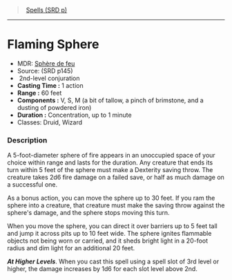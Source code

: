 ﻿---
!SpellItem
Family: SpellVO
Level: 2
Type: conjuration
CastingTime: 1 action
Range: 60 feet
Components: V, S, M (a bit of tallow, a pinch of brimstone, and a dusting of powdered iron)
Duration: Concentration, up to 1 minute
Classes: Druid, Wizard
Id: spells_vo.md#flaming-sphere
ParentLink: spells_vo.md#spells-srd-p
Name: Flaming Sphere
ParentName: Spells (SRD p)
NameLevel: 1
AltName: '[Sphère de feu](hd_spells_sphere_de_feu.md)'
Source: (SRD p145)
Attributes:
  Name: Flaming Sphere
  Markdown: >+
    # <!--Name-->Flaming Sphere<!--/Name-->


    - MDR: <!--AltName-->[Sphère de feu](hd_spells_sphere_de_feu.md)<!--/AltName-->

    - Source: <!--Source-->(SRD p145)<!--/Source-->

    -  <!--Level-->2<!--/Level-->nd-level <!--Type-->conjuration<!--/Type-->

    - **Casting Time :** <!--CastingTime-->1 action<!--/CastingTime-->

    - **Range :** <!--Range-->60 feet<!--/Range-->

    - **Components :** <!--Components-->V, S, M (a bit of tallow, a pinch of brimstone, and a dusting of powdered iron)<!--/Components-->

    - **Duration :** <!--Duration-->Concentration, up to 1 minute<!--/Duration-->

    - Classes: <!--Classes-->Druid, Wizard<!--/Classes-->


    ### Description


    A 5-foot-diameter sphere of fire appears in an unoccupied space of your choice within range and lasts for the duration. Any creature that ends its turn within 5 feet of the sphere must make a Dexterity saving throw. The creature takes 2d6 fire damage on a failed save, or half as much damage on a successful one.


    As a bonus action, you can move the sphere up to 30 feet. If you ram the sphere into a creature, that creature must make the saving throw against the sphere's damage, and the sphere stops moving this turn.


    When you move the sphere, you can direct it over barriers up to 5 feet tall and jump it across pits up to 10 feet wide. The sphere ignites flammable objects not being worn or carried, and it sheds bright light in a 20-foot radius and dim light for an additional 20 feet.


    **_At Higher Levels_**. When you cast this spell using a spell slot of 3rd level or higher, the damage increases by 1d6 for each slot level above 2nd.

  AltName: '[Sphère de feu](hd_spells_sphere_de_feu.md)'
  Source: (SRD p145)
  Level: 2
  Type: conjuration
  CastingTime: 1 action
  Range: 60 feet
  Components: V, S, M (a bit of tallow, a pinch of brimstone, and a dusting of powdered iron)
  Duration: Concentration, up to 1 minute
  Classes: Druid, Wizard
AttributesDictionary: >+
  Name: Flaming Sphere

  Markdown: >+

    # <!--Name-->Flaming Sphere<!--/Name-->





    - MDR: <!--AltName-->[Sphère de feu](hd_spells_sphere_de_feu.md)<!--/AltName-->



    - Source: <!--Source-->(SRD p145)<!--/Source-->



    -  <!--Level-->2<!--/Level-->nd-level <!--Type-->conjuration<!--/Type-->



    - **Casting Time :** <!--CastingTime-->1 action<!--/CastingTime-->



    - **Range :** <!--Range-->60 feet<!--/Range-->



    - **Components :** <!--Components-->V, S, M (a bit of tallow, a pinch of brimstone, and a dusting of powdered iron)<!--/Components-->



    - **Duration :** <!--Duration-->Concentration, up to 1 minute<!--/Duration-->



    - Classes: <!--Classes-->Druid, Wizard<!--/Classes-->





    ### Description





    A 5-foot-diameter sphere of fire appears in an unoccupied space of your choice within range and lasts for the duration. Any creature that ends its turn within 5 feet of the sphere must make a Dexterity saving throw. The creature takes 2d6 fire damage on a failed save, or half as much damage on a successful one.





    As a bonus action, you can move the sphere up to 30 feet. If you ram the sphere into a creature, that creature must make the saving throw against the sphere's damage, and the sphere stops moving this turn.





    When you move the sphere, you can direct it over barriers up to 5 feet tall and jump it across pits up to 10 feet wide. The sphere ignites flammable objects not being worn or carried, and it sheds bright light in a 20-foot radius and dim light for an additional 20 feet.





    **_At Higher Levels_**. When you cast this spell using a spell slot of 3rd level or higher, the damage increases by 1d6 for each slot level above 2nd.



  AltName: '[Sphère de feu](hd_spells_sphere_de_feu.md)'

  Source: (SRD p145)

  Level: 2

  Type: conjuration

  CastingTime: 1 action

  Range: 60 feet

  Components: V, S, M (a bit of tallow, a pinch of brimstone, and a dusting of powdered iron)

  Duration: Concentration, up to 1 minute

  Classes: Druid, Wizard

---
> [Spells (SRD p)](srd_spells.md)

---

# Flaming Sphere

- MDR: [Sphère de feu](hd_spells_sphere_de_feu.md)
- Source: (SRD p145)
-  2nd-level conjuration
- **Casting Time :** 1 action
- **Range :** 60 feet
- **Components :** V, S, M (a bit of tallow, a pinch of brimstone, and a dusting of powdered iron)
- **Duration :** Concentration, up to 1 minute
- Classes: Druid, Wizard

### Description

A 5-foot-diameter sphere of fire appears in an unoccupied space of your choice within range and lasts for the duration. Any creature that ends its turn within 5 feet of the sphere must make a Dexterity saving throw. The creature takes 2d6 fire damage on a failed save, or half as much damage on a successful one.

As a bonus action, you can move the sphere up to 30 feet. If you ram the sphere into a creature, that creature must make the saving throw against the sphere's damage, and the sphere stops moving this turn.

When you move the sphere, you can direct it over barriers up to 5 feet tall and jump it across pits up to 10 feet wide. The sphere ignites flammable objects not being worn or carried, and it sheds bright light in a 20-foot radius and dim light for an additional 20 feet.

**_At Higher Levels_**. When you cast this spell using a spell slot of 3rd level or higher, the damage increases by 1d6 for each slot level above 2nd.

